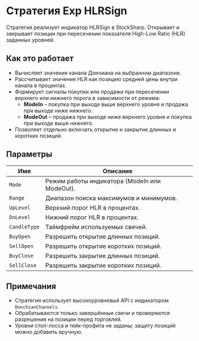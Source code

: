 # Стратегия Exp HLRSign

Стратегия реализует индикатор HLRSign в StockSharp.
Открывает и закрывает позиции при пересечении показателя High-Low Ratio (HLR) заданных уровней.

## Как это работает

- Вычисляет значения канала Дончиана на выбранном диапазоне.
- Рассчитывает значение HLR как позицию средней цены внутри канала в процентах.
- Формирует сигналы покупки или продажи при пересечении верхнего или нижнего порога в зависимости от режима:
  - **ModeIn** – покупка при выходе выше верхнего уровня и продажа при выходе ниже нижнего.
  - **ModeOut** – продажа при выходе ниже верхнего уровня и покупка при выходе выше нижнего.
- Позволяет отдельно включать открытие и закрытие длинных и коротких позиций.

## Параметры

| Имя | Описание |
| --- | --- |
| `Mode` | Режим работы индикатора (ModeIn или ModeOut). |
| `Range` | Диапазон поиска максимумов и минимумов. |
| `UpLevel` | Верхний порог HLR в процентах. |
| `DnLevel` | Нижний порог HLR в процентах. |
| `CandleType` | Таймфрейм используемых свечей. |
| `BuyOpen` | Разрешить открытие длинных позиций. |
| `SellOpen` | Разрешить открытие коротких позиций. |
| `BuyClose` | Разрешить закрытие длинных позиций. |
| `SellClose` | Разрешить закрытие коротких позиций. |

## Примечания

- Стратегия использует высокоуровневый API с индикатором `DonchianChannels`.
- Обрабатываются только завершённые свечи и проверяются разрешения на позиции перед торговлей.
- Уровни стоп-лосса и тейк-профита не заданы; защиту позиций можно добавить вручную.
